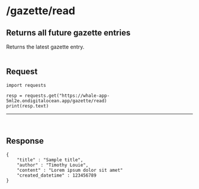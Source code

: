 # /gazette/read

## Returns all future gazette entries
Returns the latest gazette entry.
<br><br>

## Request

    import requests

    resp = requests.get("https://whale-app-5ml2e.ondigitalocean.app/gazette/read)
    print(resp.text)

<hr> <br>

## Response
    
    {      
        "title" : "Sample title",
        "author" : "Timothy Louie",
        "content" : "Lorem ipsum dolor sit amet"
        "created_datetime" : 123456789
    }